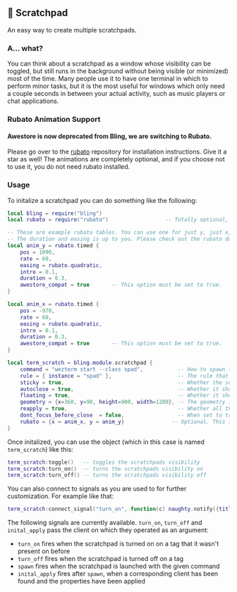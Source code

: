 ## 🍃 Scratchpad <!-- {docsify-ignore} -->

An easy way to create multiple scratchpads.

### A... what?

You can think about a scratchpad as a window whose visibility can be toggled, but still runs in the background without being visible (or minimized) most of the time. Many people use it to have one terminal in which to perform minor tasks, but it is the most useful for windows which only need a couple seconds in between your actual activity, such as music players or chat applications.

### Rubato Animation Support

#### Awestore is now deprecated from Bling, we are switching to Rubato.

Please go over to the [rubato](https://github.com/andOrlando/rubato) repository for installation instructions. Give it a star as well! The animations are completely optional, and if you choose not to use it, you do not need rubato installed.

### Usage

To initalize a scratchpad you can do something like the following:

```lua
local bling = require("bling")
local rubato = require("rubato")                  -- Totally optional, only required if you are using animations.

-- These are example rubato tables. You can use one for just y, just x, or both.
-- The duration and easing is up to you. Please check out the rubato docs to learn more.
local anim_y = rubato.timed {
    pos = 1090,
    rate = 60,
    easing = rubato.quadratic,
    intro = 0.1,
    duration = 0.3,
    awestore_compat = true       -- This option must be set to true.
}

local anim_x = rubato.timed {
    pos = -970,
    rate = 60,
    easing = rubato.quadratic,
    intro = 0.1,
    duration = 0.3,
    awestore_compat = true       -- This option must be set to true.
}

local term_scratch = bling.module.scratchpad {
    command = "wezterm start --class spad",           -- How to spawn the scratchpad
    rule = { instance = "spad" },                     -- The rule that the scratchpad will be searched by
    sticky = true,                                    -- Whether the scratchpad should be sticky
    autoclose = true,                                 -- Whether it should hide itself when losing focus
    floating = true,                                  -- Whether it should be floating (MUST BE TRUE FOR ANIMATIONS)
    geometry = {x=360, y=90, height=900, width=1200}, -- The geometry in a floating state
    reapply = true,                                   -- Whether all those properties should be reapplied on every new opening of the scratchpad (MUST BE TRUE FOR ANIMATIONS)
    dont_focus_before_close  = false,                 -- When set to true, the scratchpad will be closed by the toggle function regardless of whether its focused or not. When set to false, the toggle function will first bring the scratchpad into focus and only close it on a second call
    rubato = {x = anim_x, y = anim_y}               -- Optional. This is how you can pass in the rubato tables for animations. If you don't want animations, you can ignore this option.
}
```

Once initalized, you can use the object (which in this case is named `term_scratch`) like this:

```lua
term_scratch:toggle()   -- toggles the scratchpads visibility
term_scratch:turn_on()  -- turns the scratchpads visibility on
term_scratch:turn_off() -- turns the scratchpads visibility off
```

You can also connect to signals as you are used to for further customization. For example like that:

```lua
term_scratch:connect_signal("turn_on", function(c) naughty.notify({title = "Turned on!"}) end)
```

The following signals are currently available. `turn_on`, `turn_off` and `inital_apply` pass the client on which they operated as an argument:

- `turn_on` fires when the scratchpad is turned on on a tag that it wasn't present on before
- `turn_off` fires when the scratchpad is turned off on a tag
- `spawn` fires when the scratchpad is launched with the given command
- `inital_apply` fires after `spawn`, when a corresponding client has been found and the properties have been applied
